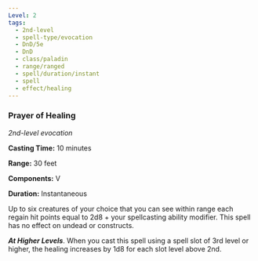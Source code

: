 ```yaml
---
Level: 2
tags:
  - 2nd-level
  - spell-type/evocation
  - DnD/5e
  - DnD
  - class/paladin
  - range/ranged
  - spell/duration/instant
  - spell
  - effect/healing
---
```

### Prayer of Healing

*2nd-level evocation*

**Casting Time:** 10 minutes

**Range:** 30 feet

**Components:** V

**Duration:** Instantaneous

Up to six creatures of your choice that you can see within range each regain hit points equal to 2d8 + your spellcasting ability modifier. This spell has no effect on undead or constructs.

***At Higher Levels***. When you cast this spell using a spell slot of 3rd level or higher, the healing increases by 1d8 for each slot level above 2nd.